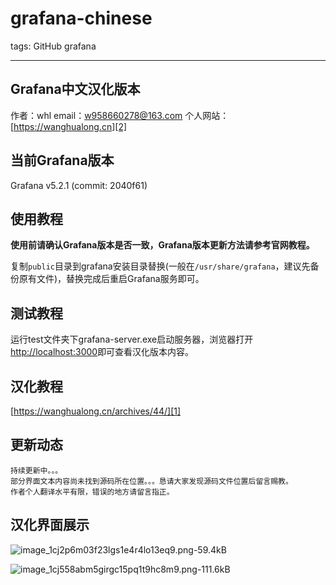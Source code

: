 # grafana-chinese

tags: GitHub grafana

---




## Grafana中文汉化版本

作者：whl
email：w958660278@163.com
个人网站：[https://wanghualong.cn][2]


## 当前Grafana版本

Grafana v5.2.1 (commit: 2040f61)



## 使用教程

**使用前请确认Grafana版本是否一致，Grafana版本更新方法请参考官网教程。**

复制`public`目录到grafana安装目录替换(一般在`/usr/share/grafana`，建议先备份原有文件)，替换完成后重启Grafana服务即可。


## 测试教程

运行test文件夹下grafana-server.exe启动服务器，浏览器打开[http://localhost:3000][3]即可查看汉化版本内容。

## 汉化教程
[https://wanghualong.cn/archives/44/][1]

## 更新动态
    持续更新中。。。
    部分界面文本内容尚未找到源码所在位置。。。恳请大家发现源码文件位置后留言赐教。
    作者个人翻译水平有限，错误的地方请留言指正。
    


## 汉化界面展示

![image_1cj2p6m03f23lgs1e4r4lo13eq9.png-59.4kB][4]

![image_1cj558abm5girgc15pq1t9hc8m9.png-111.6kB][5]


  [1]: https://wanghualong.cn/archives/44/
  [2]: https://wanghualong.cn
  [3]: http://localhost:3000
  [4]: http://static.zybuluo.com/w958660278/uiku270gchui5bfi6qui8md5/image_1cj2p6m03f23lgs1e4r4lo13eq9.png
  [5]: http://static.zybuluo.com/w958660278/4cl28xdq1ocffuc6l7ao0toi/image_1cj558abm5girgc15pq1t9hc8m9.png